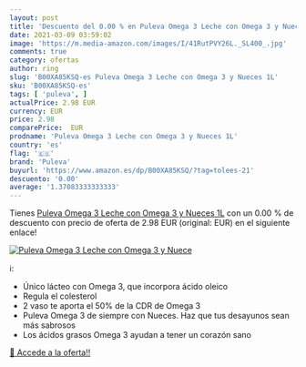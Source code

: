 ```yaml
---
layout: post
title: 'Descuento del 0.00 % en Puleva Omega 3 Leche con Omega 3 y Nuece'
date: 2021-03-09 03:59:02
image: 'https://m.media-amazon.com/images/I/41RutPVY26L._SL400_.jpg'
comments: true
category: ofertas
author: ring
slug: 'B00XA85KSQ-es Puleva Omega 3 Leche con Omega 3 y Nueces 1L'
sku: 'B00XA85KSQ-es'
tags: [ 'puleva', ]
actualPrice: 2.98 EUR
currency: EUR
price: 2.98
comparePrice:  EUR
prodname: 'Puleva Omega 3 Leche con Omega 3 y Nueces 1L'
country: 'es'
flag: '🇪🇸'
brand: 'Puleva'
buyurl: 'https://www.amazon.es/dp/B00XA85KSQ/?tag=tolees-21'
descuento: '0.00'
average: '1.37083333333333'
---
```


Tienes [Puleva Omega 3 Leche con Omega 3 y Nueces 1L](https://www.amazon.es/dp/B00XA85KSQ/?tag=tolees-21) con un 0.00 % de descuento con precio de oferta de 2.98 EUR (original:  EUR) en el siguiente enlace!

[![Puleva Omega 3 Leche con Omega 3 y Nuece](https://m.media-amazon.com/images/I/41RutPVY26L._SL400_.jpg)](https://www.amazon.es/dp/B00XA85KSQ/?tag=tolees-21)

ℹ️:

- Único lácteo con Omega 3, que incorpora ácido oleico
- Regula el colesterol
- 2 vaso te aporta el 50% de la CDR de Omega 3
- Puleva Omega 3 de siempre con Nueces. Haz que tus desayunos sean más sabrosos
- Los ácidos grasos Omega 3 ayudan a tener un corazón sano

[🛒 Accede a la oferta!!](https://www.amazon.es/dp/B00XA85KSQ/?tag=tolees-21)
